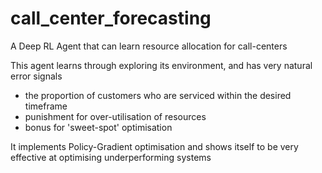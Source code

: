 # call_center_forecasting
A Deep RL Agent that can learn resource allocation for call-centers

This agent learns through exploring its environment, and has very natural error signals
- the proportion of customers who are serviced within the desired timeframe
- punishment for over-utilisation of resources
- bonus for 'sweet-spot' optimisation

It implements Policy-Gradient optimisation and shows itself to be very effective at optimising underperforming systems
